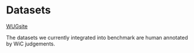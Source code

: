 # Datasets

[WUGsite](https://www.ims.uni-stuttgart.de/en/research/resources/experiment-data/wugs/)

The datasets we currently integrated into benchmark are human annotated by WiC judgements.
